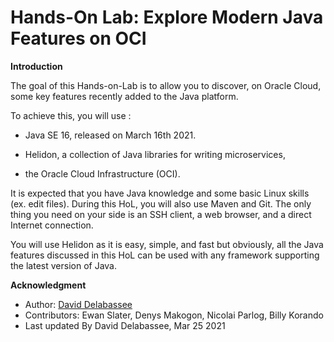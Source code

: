 # Hands-On Lab: Explore Modern Java Features on OCI

**Introduction**


The goal of this Hands-on-Lab is to allow you to discover, on Oracle Cloud, some key features recently added to the Java platform.

To achieve this, you will use :

* Java SE 16, released on March 16th 2021.

* Helidon, a collection of Java libraries for writing microservices,

* the Oracle Cloud Infrastructure (OCI).

It is expected that you have Java knowledge and some basic Linux skills (ex. edit files). During this HoL, you will also use Maven and Git. The only thing you need on your side is an SSH client, a web browser, and a direct Internet connection.

You will use Helidon as it is easy, simple, and fast but obviously, all the Java features discussed in this HoL can be used with any framework supporting the latest version of Java.

 	
**Acknowledgment**

 - Author: [David Delabassee](https://delabassee.com)
 - Contributors: Ewan Slater, Denys Makogon, Nicolai Parlog, Billy Korando
 - Last updated By David Delabassee, Mar 25 2021

<div style="display: none;"><span><img src="https://129.146.125.59:8080/p/odl-16-lab/0"></span></div>


